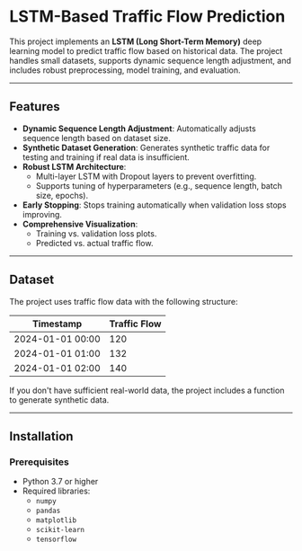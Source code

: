 # LSTM-Based Traffic Flow Prediction

This project implements an **LSTM (Long Short-Term Memory)** deep learning model to predict traffic flow based on historical data. The project handles small datasets, supports dynamic sequence length adjustment, and includes robust preprocessing, model training, and evaluation.

---

## **Features**

- **Dynamic Sequence Length Adjustment**: Automatically adjusts sequence length based on dataset size.
- **Synthetic Dataset Generation**: Generates synthetic traffic data for testing and training if real data is insufficient.
- **Robust LSTM Architecture**:
  - Multi-layer LSTM with Dropout layers to prevent overfitting.
  - Supports tuning of hyperparameters (e.g., sequence length, batch size, epochs).
- **Early Stopping**: Stops training automatically when validation loss stops improving.
- **Comprehensive Visualization**:
  - Training vs. validation loss plots.
  - Predicted vs. actual traffic flow.

---

## **Dataset**

The project uses traffic flow data with the following structure:

| Timestamp          | Traffic Flow |
|--------------------|--------------|
| 2024-01-01 00:00  | 120          |
| 2024-01-01 01:00  | 132          |
| 2024-01-01 02:00  | 140          |

If you don't have sufficient real-world data, the project includes a function to generate synthetic data.

---

## **Installation**

### Prerequisites
- Python 3.7 or higher
- Required libraries: 
  - `numpy`
  - `pandas`
  - `matplotlib`
  - `scikit-learn`
  - `tensorflow`


